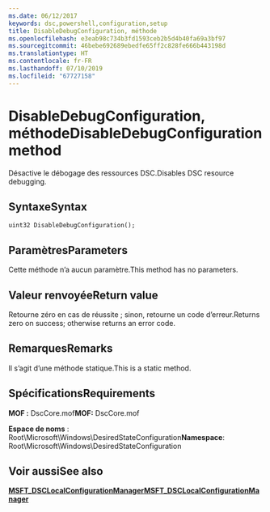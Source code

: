 ```yaml
---
ms.date: 06/12/2017
keywords: dsc,powershell,configuration,setup
title: DisableDebugConfiguration, méthode
ms.openlocfilehash: e3eab98c734b3fd1593ceb2b5d4b40fa69a3bf97
ms.sourcegitcommit: 46bebe692689ebedfe65ff2c828fe666b443198d
ms.translationtype: HT
ms.contentlocale: fr-FR
ms.lasthandoff: 07/10/2019
ms.locfileid: "67727158"
---
```

# <a name="disabledebugconfiguration-method"></a><span data-ttu-id="4f200-103">DisableDebugConfiguration, méthode</span><span class="sxs-lookup"><span data-stu-id="4f200-103">DisableDebugConfiguration method</span></span>

<span data-ttu-id="4f200-104">Désactive le débogage des ressources DSC.</span><span class="sxs-lookup"><span data-stu-id="4f200-104">Disables DSC resource debugging.</span></span>

## <a name="syntax"></a><span data-ttu-id="4f200-105">Syntaxe</span><span class="sxs-lookup"><span data-stu-id="4f200-105">Syntax</span></span>

```mof
uint32 DisableDebugConfiguration();
```

## <a name="parameters"></a><span data-ttu-id="4f200-106">Paramètres</span><span class="sxs-lookup"><span data-stu-id="4f200-106">Parameters</span></span>

<span data-ttu-id="4f200-107">Cette méthode n’a aucun paramètre.</span><span class="sxs-lookup"><span data-stu-id="4f200-107">This method has no parameters.</span></span>

## <a name="return-value"></a><span data-ttu-id="4f200-108">Valeur renvoyée</span><span class="sxs-lookup"><span data-stu-id="4f200-108">Return value</span></span>

<span data-ttu-id="4f200-109">Retourne zéro en cas de réussite ; sinon, retourne un code d’erreur.</span><span class="sxs-lookup"><span data-stu-id="4f200-109">Returns zero on success; otherwise returns an error code.</span></span>

## <a name="remarks"></a><span data-ttu-id="4f200-110">Remarques</span><span class="sxs-lookup"><span data-stu-id="4f200-110">Remarks</span></span>

<span data-ttu-id="4f200-111">Il s’agit d’une méthode statique.</span><span class="sxs-lookup"><span data-stu-id="4f200-111">This is a static method.</span></span>

## <a name="requirements"></a><span data-ttu-id="4f200-112">Spécifications</span><span class="sxs-lookup"><span data-stu-id="4f200-112">Requirements</span></span>

<span data-ttu-id="4f200-113">**MOF :** DscCore.mof</span><span class="sxs-lookup"><span data-stu-id="4f200-113">**MOF:** DscCore.mof</span></span>

<span data-ttu-id="4f200-114">**Espace de noms** : Root\Microsoft\Windows\DesiredStateConfiguration</span><span class="sxs-lookup"><span data-stu-id="4f200-114">**Namespace**: Root\Microsoft\Windows\DesiredStateConfiguration</span></span>

## <a name="see-also"></a><span data-ttu-id="4f200-115">Voir aussi</span><span class="sxs-lookup"><span data-stu-id="4f200-115">See also</span></span>

[<span data-ttu-id="4f200-116">**MSFT_DSCLocalConfigurationManager**</span><span class="sxs-lookup"><span data-stu-id="4f200-116">**MSFT_DSCLocalConfigurationManager**</span></span>](msft-dsclocalconfigurationmanager.md)
